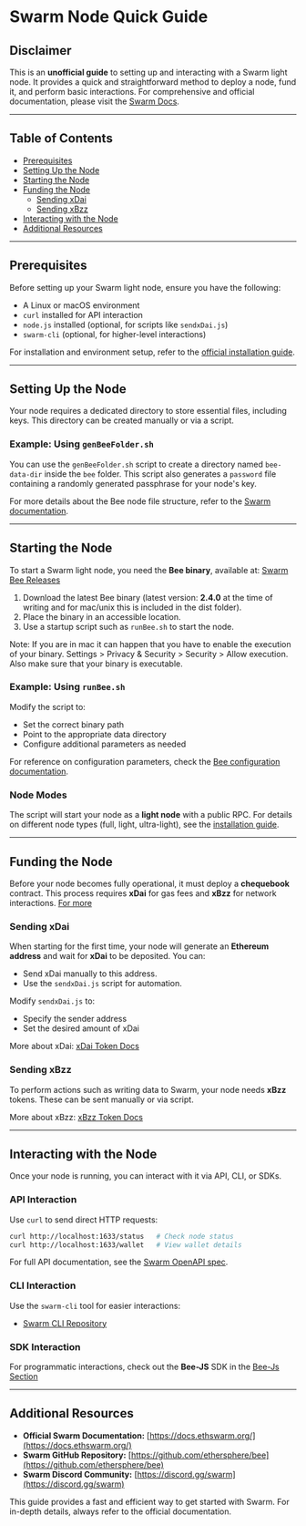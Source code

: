 # Swarm Node Quick Guide

## Disclaimer

This is an **unofficial guide** to setting up and interacting with a Swarm light node. It provides a quick and straightforward method to deploy a node, fund it, and perform basic interactions. For comprehensive and official documentation, please visit the [Swarm Docs](https://docs.ethswarm.org/).

---

## Table of Contents

- [Prerequisites](#prerequisites)
- [Setting Up the Node](#setting-up-the-node)
- [Starting the Node](#starting-the-node)
- [Funding the Node](#funding-the-node)
  - [Sending xDai](#sending-xdai)
  - [Sending xBzz](#sending-xbzz)
- [Interacting with the Node](#interacting-with-the-node)
- [Additional Resources](#additional-resources)

---

## Prerequisites

Before setting up your Swarm light node, ensure you have the following:

- A Linux or macOS environment
- `curl` installed for API interaction
- `node.js` installed (optional, for scripts like `sendxDai.js`)
- `swarm-cli` (optional, for higher-level interactions)

For installation and environment setup, refer to the [official installation guide](https://docs.ethswarm.org/docs/bee/installation/install/).

---

## Setting Up the Node

Your node requires a dedicated directory to store essential files, including keys. This directory can be created manually or via a script.

### Example: Using `genBeeFolder.sh`

You can use the `genBeeFolder.sh` script to create a directory named `bee-data-dir` inside the `bee` folder. This script also generates a `password` file containing a randomly generated passphrase for your node's key.

For more details about the Bee node file structure, refer to the [Swarm documentation](https://docs.ethswarm.org/docs/bee/working-with-bee/backups/#files).

---

## Starting the Node

To start a Swarm light node, you need the **Bee binary**, available at:
[Swarm Bee Releases](https://github.com/ethersphere/bee/releases)

1. Download the latest Bee binary (latest version: **2.4.0** at the time of writing and for mac/unix this is included in the dist folder).
2. Place the binary in an accessible location.
3. Use a startup script such as `runBee.sh` to start the node.

Note: If you are in mac it can happen that you have to enable the execution of your binary. Settings > Privacy & Security > Security > Allow execution. Also make sure that your binary is executable.

### Example: Using `runBee.sh`

Modify the script to:

- Set the correct binary path
- Point to the appropriate data directory
- Configure additional parameters as needed

For reference on configuration parameters, check the [Bee configuration documentation](https://docs.ethswarm.org/docs/bee/working-with-bee/configuration/).

### Node Modes

The script will start your node as a **light node** with a public RPC. For details on different node types (full, light, ultra-light), see the [installation guide](https://docs.ethswarm.org/docs/bee/installation/install/#full-node-light-node-ultra-light-node).

---

## Funding the Node

Before your node becomes fully operational, it must deploy a **chequebook** contract. This process requires **xDai** for gas fees and **xBzz** for network interactions. [For more](https://docs.ethswarm.org/docs/concepts/incentives/bandwidth-incentives/#chequebook-contract)

### Sending xDai

When starting for the first time, your node will generate an **Ethereum address** and wait for **xDai** to be deposited. You can:

- Send xDai manually to this address.
- Use the `sendxDai.js` script for automation.

Modify `sendxDai.js` to:

- Specify the sender address
- Set the desired amount of xDai

More about xDai: [xDai Token Docs](https://docs.ethswarm.org/docs/references/glossary/#xdai-token)

### Sending xBzz

To perform actions such as writing data to Swarm, your node needs **xBzz** tokens. These can be sent manually or via script.

More about xBzz: [xBzz Token Docs](https://docs.ethswarm.org/docs/references/glossary/#xbzz-token)

---

## Interacting with the Node

Once your node is running, you can interact with it via API, CLI, or SDKs.

### API Interaction

Use `curl` to send direct HTTP requests:

```sh
curl http://localhost:1633/status   # Check node status
curl http://localhost:1633/wallet   # View wallet details
```

For full API documentation, see the [Swarm OpenAPI spec](https://github.com/ethersphere/bee/blob/master/openapi/Swarm.yaml).

### CLI Interaction

Use the `swarm-cli` tool for easier interactions:

- [Swarm CLI Repository](https://github.com/ethersphere/swarm-cli)

### SDK Interaction

For programmatic interactions, check out the **Bee-JS** SDK in the [Bee-Js Section](https://github.com/Solar-Punk-Ltd/try-out-swarm/tree/master/bee-js)

---

## Additional Resources

- **Official Swarm Documentation:** [https://docs.ethswarm.org/](https://docs.ethswarm.org/)
- **Swarm GitHub Repository:** [https://github.com/ethersphere/bee](https://github.com/ethersphere/bee)
- **Swarm Discord Community:** [https://discord.gg/swarm](https://discord.gg/swarm)

This guide provides a fast and efficient way to get started with Swarm. For in-depth details, always refer to the official documentation.
